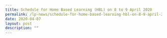 ```yaml
---
title: Schedule for Home Based Learning (HBL) on 8 to 9 April 2020
permalink: /lp-news/schedule-for-home-based-learning-hbl-on-8-9-april-2020/
date: 2020-04-07
layout: post
description: ""
---
```

